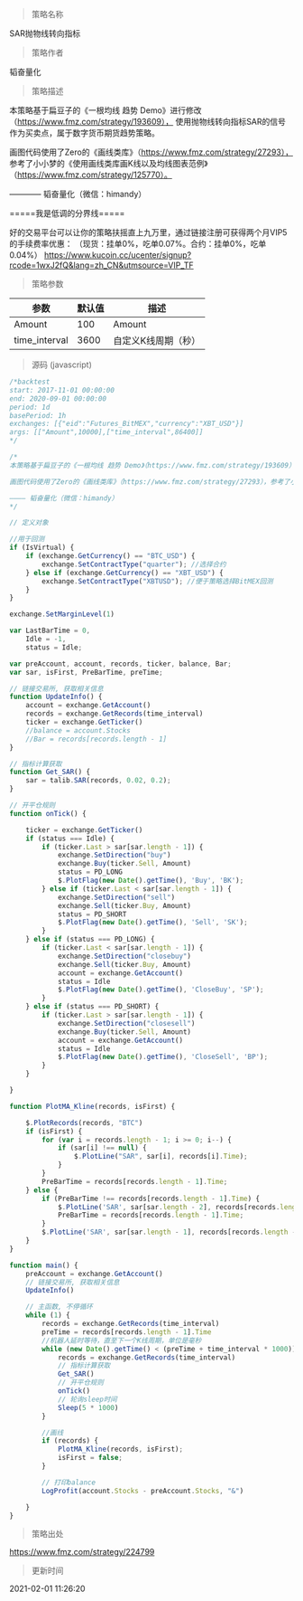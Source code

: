 
> 策略名称

SAR抛物线转向指标

> 策略作者

韬奋量化

> 策略描述

本策略基于扁豆子的《一根均线 趋势 Demo》进行修改（https://www.fmz.com/strategy/193609），
使用抛物线转向指标SAR的信号作为买卖点，属于数字货币期货趋势策略。

画图代码使用了Zero的《画线类库》（https://www.fmz.com/strategy/27293），
参考了小小梦的《使用画线类库画K线以及均线图表范例》（https://www.fmz.com/strategy/125770）。

———— 韬奋量化（微信：himandy）



=====我是低调的分界线=====

好的交易平台可以让你的策略扶摇直上九万里，通过链接注册可获得两个月VIP5的手续费率优惠：
（现货：挂单0%，吃单0.07%。合约：挂单0%，吃单0.04%）
https://www.kucoin.cc/ucenter/signup?rcode=1wxJ2fQ&lang=zh_CN&utmsource=VIP_TF

> 策略参数



|参数|默认值|描述|
|----|----|----|
|Amount|100|Amount|
|time_interval|3600|自定义K线周期（秒）|


> 源码 (javascript)

``` javascript
/*backtest
start: 2017-11-01 00:00:00
end: 2020-09-01 00:00:00
period: 1d
basePeriod: 1h
exchanges: [{"eid":"Futures_BitMEX","currency":"XBT_USD"}]
args: [["Amount",10000],["time_interval",86400]]
*/

/*
本策略基于扁豆子的《一根均线 趋势 Demo》（https://www.fmz.com/strategy/193609）进行修改，使用抛物线转向指标SAR的信号作为买卖点，属于数字货币期货趋势策略。

画图代码使用了Zero的《画线类库》（https://www.fmz.com/strategy/27293），参考了小小梦的《使用画线类库画K线以及均线图表范例》（https://www.fmz.com/strategy/125770）。

———— 韬奋量化（微信：himandy）
*/

// 定义对象

//用于回测
if (IsVirtual) {
    if (exchange.GetCurrency() == "BTC_USD") {
        exchange.SetContractType("quarter"); //选择合约
    } else if (exchange.GetCurrency() == "XBT_USD") {
        exchange.SetContractType("XBTUSD"); //便于策略选择BitMEX回测
    }
}

exchange.SetMarginLevel(1)

var LastBarTime = 0,
    Idle = -1,
    status = Idle;

var preAccount, account, records, ticker, balance, Bar;
var sar, isFirst, PreBarTime, preTime;

// 链接交易所, 获取相关信息
function UpdateInfo() {
    account = exchange.GetAccount()
    records = exchange.GetRecords(time_interval)
    ticker = exchange.GetTicker()
    //balance = account.Stocks
    //Bar = records[records.length - 1]
}

// 指标计算获取
function Get_SAR() {
    sar = talib.SAR(records, 0.02, 0.2);
}

// 开平仓规则
function onTick() {

    ticker = exchange.GetTicker()
    if (status === Idle) {
        if (ticker.Last > sar[sar.length - 1]) {
            exchange.SetDirection("buy")
            exchange.Buy(ticker.Sell, Amount)
            status = PD_LONG
            $.PlotFlag(new Date().getTime(), 'Buy', 'BK');
        } else if (ticker.Last < sar[sar.length - 1]) {
            exchange.SetDirection("sell")
            exchange.Sell(ticker.Buy, Amount)
            status = PD_SHORT
            $.PlotFlag(new Date().getTime(), 'Sell', 'SK');
        }
    } else if (status === PD_LONG) {
        if (ticker.Last < sar[sar.length - 1]) {
            exchange.SetDirection("closebuy")
            exchange.Sell(ticker.Buy, Amount)
            account = exchange.GetAccount()
            status = Idle
            $.PlotFlag(new Date().getTime(), 'CloseBuy', 'SP');
        }
    } else if (status === PD_SHORT) {
        if (ticker.Last > sar[sar.length - 1]) {
            exchange.SetDirection("closesell")
            exchange.Buy(ticker.Sell, Amount)
            account = exchange.GetAccount()
            status = Idle
            $.PlotFlag(new Date().getTime(), 'CloseSell', 'BP');
        }
    }

}

function PlotMA_Kline(records, isFirst) {

    $.PlotRecords(records, "BTC")
    if (isFirst) {
        for (var i = records.length - 1; i >= 0; i--) {
            if (sar[i] !== null) {
                $.PlotLine("SAR", sar[i], records[i].Time);
            }
        }
        PreBarTime = records[records.length - 1].Time;
    } else {
        if (PreBarTime !== records[records.length - 1].Time) {
            $.PlotLine('SAR', sar[sar.length - 2], records[records.length - 2].Time);
            PreBarTime = records[records.length - 1].Time;
        }
        $.PlotLine('SAR', sar[sar.length - 1], records[records.length - 1].Time);
    }
}

function main() {
    preAccount = exchange.GetAccount()
    // 链接交易所, 获取相关信息
    UpdateInfo()

    // 主函数, 不停循环
    while (1) {
        records = exchange.GetRecords(time_interval)
        preTime = records[records.length - 1].Time
        //机器人延时等待，直至下一个K线周期，单位是毫秒
        while (new Date().getTime() < (preTime + time_interval * 1000)) { //把K线周期转换为毫秒
            records = exchange.GetRecords(time_interval)
            // 指标计算获取
            Get_SAR()
            // 开平仓规则
            onTick()
            // 轮询sleep时间
            Sleep(5 * 1000)
        }

        //画线
        if (records) {
            PlotMA_Kline(records, isFirst);
            isFirst = false;
        }

        // 打印balance
        LogProfit(account.Stocks - preAccount.Stocks, "&")

    }
}
```

> 策略出处

https://www.fmz.com/strategy/224799

> 更新时间

2021-02-01 11:26:20
